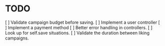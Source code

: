 TODO
=====
[ ] Validate campaign budget before saving.
[ ] Implement a user controller
[ ] Implement a payment method
[ ] Better error handling in controllers.
[ ] Look up for self.save situations.
[ ] Validate the duration between liking campaigns.
